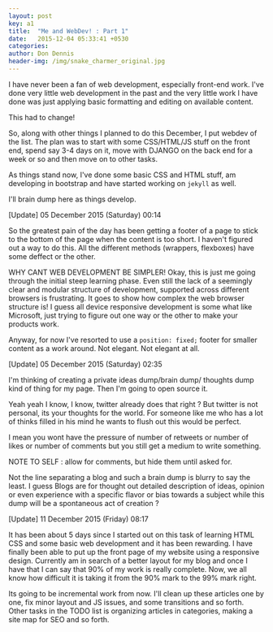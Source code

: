 ```yaml
---
layout: post
key: a1
title:  "Me and WebDev! : Part 1"
date:   2015-12-04 05:33:41 +0530
categories:
author: Don Dennis
header-img: /img/snake_charmer_original.jpg
---
```


I have never been a fan of web development, especially front-end work. I've done very little web development in the past and the very little work I have done was just applying basic formatting and editing on available content.

This had to change! 

So, along with other things I planned to do this December, I put webdev of the list. The plan was to start with some CSS/HTML/JS stuff on the front end, spend say 3-4 days on it, move with DJANGO on the back end for a week or so and then move on to other tasks.

As things stand now, I've done some basic CSS and HTML stuff, am developing in bootstrap and have started working on `jekyll` as well.

I'll brain dump here as things develop.

[Update] 05 December 2015 (Saturday) 00:14

So the greatest pain of the day has been getting a footer of a page to stick to the bottom of the page when the content is too short. I haven't figured out a way to do this. All the different methods (wrappers, flexboxes) have some deffect or the other. 

WHY CANT WEB DEVELOPMENT BE SIMPLER!
Okay, this is just me going through the initial steep learning phase. Even still the lack of a seemingly clear and modular structure of development, supported across different browsers is frustrating. It goes to show how complex the web browser structure is! I guess all device responsive development is some what like Microsoft, just trying to figure out one way or the other to make your products work.

Anyway, for now I've resorted to use a `position: fixed;` footer for smaller content as a work around. Not elegant. Not elegant at all.

[Update] 05 December 2015 (Saturday) 02:35

I'm thinking of creating a private ideas dump/brain dump/ thoughts dump kind of thing for my page. Then I'm going to open source it.

Yeah yeah I know, I know, twitter already does that right ?
But twitter is not personal, its your thoughts for the world. For someone like me who has a lot of thinks filled in his mind he wants to flush out this would be perfect.

I mean you wont have the pressure of number of retweets or number of likes or number of comments but you still get a medium to write something.

NOTE TO SELF : allow for comments, but hide them until asked for.

Not the line separating a blog and such a brain dump is blurry to say the least. I guess Blogs are for thought out detailed description of ideas, opinion or even experience with a specific flavor or bias towards a subject while this dump will be a spontaneous act of creation ? 

[Update] 11 December 2015 (Friday) 08:17

It has been about 5 days since I started out on this task of learning HTML CSS and some basic web development and it has been rewarding. I have finally been able to put up the front page of my website using a responsive design. Currently am in search of a better layout for my blog and once I have that I can say that 90% of my work is really complete. Now, we all know how difficult it is taking it from the 90% mark to the 99% mark right.

Its going to be incremental work from now. I'll clean up these articles one by one, fix minor layout and JS issues, and some transitions and so forth. Other tasks in the TODO list is organizing articles in categories, making a site map for SEO and so forth.